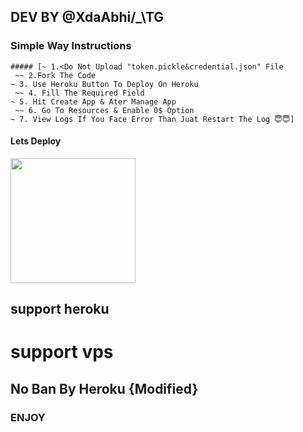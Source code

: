   ## DEV BY @XdaAbhi/_\TG

  ### Simple Way Instructions
    ##### [~ 1.<Do Not Upload "token.pickle&credential.json" File
     ~~ 2.Fork The Code
    ~ 3. Use Heroku Button To Deploy On Heroku
     ~~ 4. Fill The Required Field
    ~ 5. Hit Create App & Ater Manage App 
     ~~ 6. Go To Resources & Enable 0$ Option 
    ~ 7. View Logs If You Face Error Than Juat Restart The Log 😇😇]
  #### Lets Deploy 

  <p><a href="https://heroku.com/deploy?template=https://github.com/abhiseksh/tgtlg"> <img src="https://img.shields.io/badge/Deploy%20To%20Heroku-blueviolet?style=for-the-badge&logo=heroku" width="200""/></a></p>
 
## support heroku
# support vps
## No Ban By Heroku  {Modified}
 ###               ENJOY
